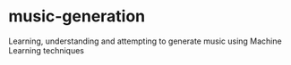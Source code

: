 # music-generation
Learning, understanding and attempting to generate music using Machine Learning techniques
